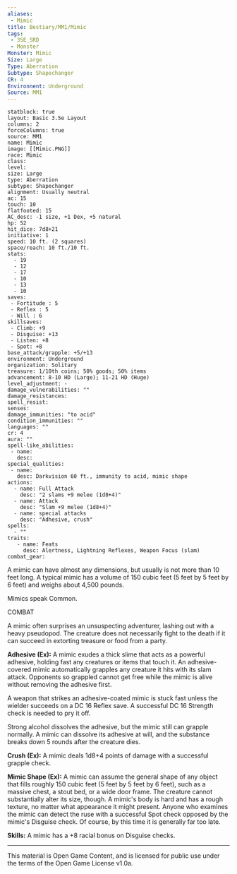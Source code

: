 ```yaml
---
aliases:
 - Mimic
title: Bestiary/MM1/Mimic
tags: 
 - 35E_SRD
 - Monster
Monster: Mimic
Size: Large
Type: Aberration
Subtype: Shapechanger
CR: 4
Environnent: Underground
Source: MM1
---
```


```statblock
statblock: true
layout: Basic 3.5e Layout
columns: 2
forceColumns: true
source: MM1 
name: Mimic
image: [[Mimic.PNG]]
race: Mimic
class: 
level: 
size: Large
type: Aberration
subtype: Shapechanger
alignment: Usually neutral
ac: 15
touch: 10
flatfooted: 15
AC_desc: -1 size, +1 Dex, +5 natural
hp: 52
hit_dice: 7d8+21
initiative: 1
speed: 10 ft. (2 squares)
space/reach: 10 ft./10 ft.
stats:
  - 19
  - 12
  - 17
  - 10
  - 13
  - 10
saves:
 - Fortitude : 5
 - Reflex : 5
 - Will : 6
skillsaves:
 - Climb: +9
 - Disguise: +13
 - Listen: +8
 - Spot: +8
base_attack/grapple: +5/+13
environment: Underground
organization: Solitary
treasure: 1/10th coins; 50% goods; 50% items
advancement: 8-10 HD (Large); 11-21 HD (Huge)
level_adjustment: -
damage_vulnerabilities: ""
damage_resistances: 
spell_resist: 
senses: 
damage_immunities: "to acid"
condition_immunities: ""
languages: ""
cr: 4
aura: ""
spell-like_abilities:
 - name: 
   desc: 
special_qualities:
 - name:
   desc: Darkvision 60 ft., immunity to acid, mimic shape
actions:
  - name: Full Attack
    desc: "2 slams +9 melee (1d8+4)"
  - name: Attack
    desc: "Slam +9 melee (1d8+4)"
  - name: special attacks
    desc: "Adhesive, crush"
spells:
  - ""
traits:
   - name: Feats
     desc: Alertness, Lightning Reflexes, Weapon Focus (slam)
combat_gear:  
```


A mimic can have almost any dimensions, but usually is not more than 10 feet long. A typical mimic has a volume of 150 cubic feet (5 feet by 5 feet by 6 feet) and weighs about 4,500 pounds.

Mimics speak Common.

COMBAT

A mimic often surprises an unsuspecting adventurer, lashing out with a heavy pseudopod. The creature does not necessarily fight to the death if it can succeed in extorting treasure or food from a party.


**Adhesive (Ex):** A mimic exudes a thick slime that acts as a powerful adhesive, holding fast any creatures or items that touch it. An adhesive-covered mimic automatically grapples any creature it hits with its slam attack. Opponents so grappled cannot get free while the mimic is alive without removing the adhesive first.

A weapon that strikes an adhesive-coated mimic is stuck fast unless the wielder succeeds on a DC 16 Reflex save. A successful DC 16 Strength check is needed to pry it off.

Strong alcohol dissolves the adhesive, but the mimic still can grapple normally. A mimic can dissolve its adhesive at will, and the substance breaks down 5 rounds after the creature dies.


**Crush (Ex):** A mimic deals 1d8+4 points of damage with a successful grapple check.


**Mimic Shape (Ex):** A mimic can assume the general shape of any object that fills roughly 150 cubic feet (5 feet by 5 feet by 6 feet), such as a massive chest, a stout bed, or a wide door frame. The creature cannot substantially alter its size, though. A mimic's body is hard and has a rough texture, no matter what appearance it might present. Anyone who examines the mimic can detect the ruse with a successful Spot check opposed by the mimic's Disguise check. Of course, by this time it is generally far too late.


**Skills:** A mimic has a +8 racial bonus on Disguise checks.

---

This material is Open Game Content, and is licensed for public use under the terms of the Open Game License v1.0a.
